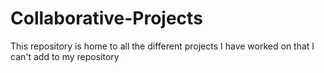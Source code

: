 # Collaborative-Projects
This repository is home to all the different projects I have worked on that I can't add to my repository
